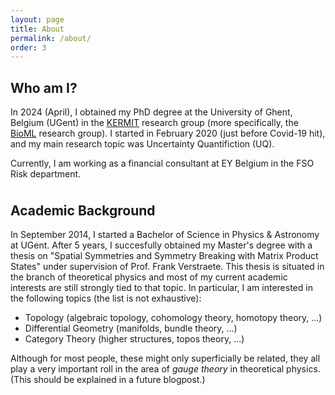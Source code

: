 ```yaml
---
layout: page
title: About
permalink: /about/
order: 3
---
```


<h2>Who am I?</h2>

In 2024 (April), I obtained my PhD degree at the University of Ghent, Belgium (UGent) in the <a href="https://kermit.ugent.be/" target="_blank">KERMIT</a> research group (more specifically, the <a target = "_blank" href = "https://willemwaegeman.github.io/bioml/">BioML</a> research group). I started in February 2020 (just before Covid-19 hit), and my main research topic was Uncertainty Quantifiction (UQ).

Currently, I am working as a financial consultant at EY Belgium in the FSO Risk department.

<h2 style = "margin-top: 1cm">Academic Background</h2>

In September 2014, I started a Bachelor of Science in Physics & Astronomy at UGent. After 5 years, I succesfully obtained my Master's degree with a thesis on "Spatial Symmetries and Symmetry Breaking with Matrix Product States" under supervision of Prof. Frank Verstraete. This thesis is situated in the branch of theoretical physics and most of my current academic interests are still strongly tied to that topic. In particular, I am interested in the following topics (the list is not exhaustive):
<ul class="list">
    <li>Topology (algebraic topology, cohomology theory, homotopy theory, ...)</li>
    <li>Differential Geometry (manifolds, bundle theory, ...)</li>
    <li>Category Theory (higher structures, topos theory, ...)</li>
</ul>
Although for most people, these might only superficially be related, they all play a very important roll in the area of <i>gauge theory</i> in theoretical physics. (This should be explained in a future blogpost.)